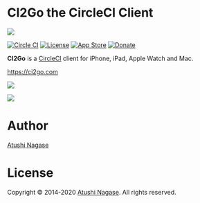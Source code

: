 CI2Go the CircleCI Client
==========================

[![](https://ngs.io/images/appstore-5eb1a238.svg)](http://bit.ly/ci2go-appstore)

[![Circle CI](https://circleci.com/gh/ngs/ci2go/tree/master.svg?style=svg&circle-token=1f0b6a414c7ad111b00900086c9d4446a6a022a9)](https://circleci.com/gh/ngs/ci2go/tree/master)
[![License](https://img.shields.io/github/license/ngs/ci2go.svg)](https://github.com/ngs/ci2go/blob/master/LICENSE)
[![App Store](https://img.shields.io/itunes/v/940028427?label=App%20Store&maxAge=3600)](http://bit.ly/ci2go-appstore)
[![Donate](https://img.shields.io/badge/Donate-PayPal-green.svg)](https://www.paypal.me/atsnngs)

**CI2Go** is a [CircleCI] client for iPhone, iPad, Apple Watch and Mac.

https://ci2go.com

![](CI2Go/Assets.xcassets/AppIcon.appiconset/Icon-60@3x.png)

![](fastlane/screenshots~mac/en-US/mac1.png)

Author
======

[Atushi Nagase]

License
=======

Copyright &copy; 2014-2020 [Atushi Nagase]. All rights reserved.

[Atushi Nagase]: https://ngs.io/
[CircleCI]: https://circleci.com/
